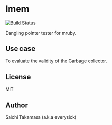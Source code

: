 # lmem
[![Build Status](https://travis-ci.org/Everysick/lmem.svg?branch=master)](https://travis-ci.org/Everysick/lmem)

Dangling pointer tester for mruby.

## Use case
To evaluate the validity of the Garbage collector.

## License
MIT

## Author
Saichi Takamasa (a.k.a everysick)
